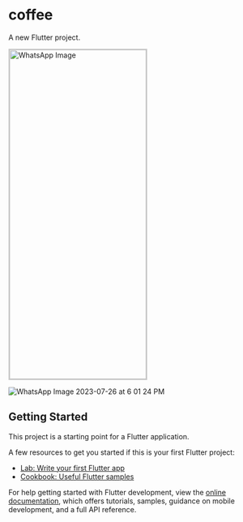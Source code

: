 # coffee

A new Flutter project.
<div class="image-container">
  <img src="https://github.com/Raheel00996/flutter_cofee_ui/assets/140609286/52011278-ee96-4d08-b1c8-339faba8b1eb" alt="WhatsApp Image" width="270" height="650"style="border: 2px solid #ccc;">
</div>




![WhatsApp Image 2023-07-26 at 6 01 24 PM](https://github.com/Raheel00996/flutter_cofee_ui/assets/140609286/086f9090-80a0-4fe9-a5a3-8aa19b3c7a3f)

## Getting Started

This project is a starting point for a Flutter application.

A few resources to get you started if this is your first Flutter project:

- [Lab: Write your first Flutter app](https://docs.flutter.dev/get-started/codelab)
- [Cookbook: Useful Flutter samples](https://docs.flutter.dev/cookbook)

For help getting started with Flutter development, view the
[online documentation](https://docs.flutter.dev/), which offers tutorials,
samples, guidance on mobile development, and a full API reference.
